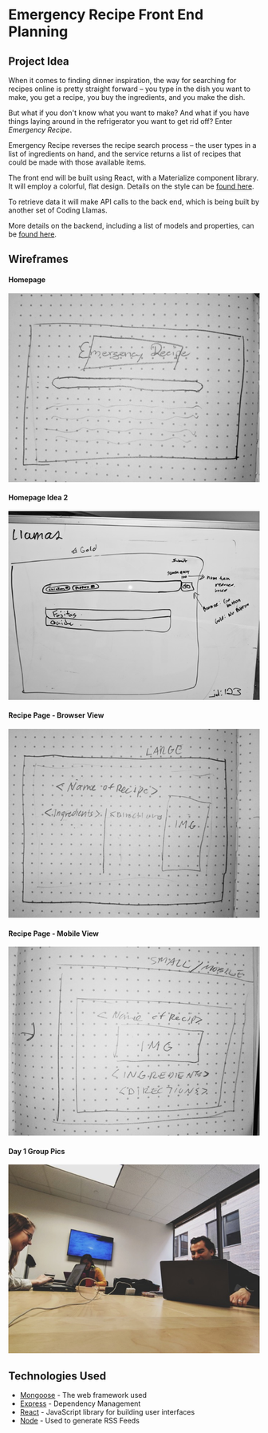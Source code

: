 # Emergency Recipe Front End Planning

## Project Idea

When it comes to finding dinner inspiration, the way for searching for recipes online is pretty straight forward – you type in the dish you want to make, you get a recipe, you buy the ingredients, and you make the dish.

But what if you don't know what you want to make? And what if you have things laying around in the refrigerator you want to get rid off? Enter _Emergency Recipe_.

Emergency Recipe reverses the recipe search process – the user types in a list of ingredients on hand, and the service returns a list of recipes that could be made with those available items.

The front end will be built using React, with a Materialize component library. It will employ a colorful, flat design. Details on the style can be [found here](https://github.com/pnblake/emergency-recipe-front/blob/master/planning/STYLES.md).

To retrieve data it will make API calls to the back end, which is being built by another set of Coding Llamas.

More details on the backend, including a list of models and properties, can be [found here](https://github.com/pnblake/emergency-recipe-back/tree/master/planning).

## Wireframes

#### Homepage
![Alt text](images/homepage.jpg "Homepage")

#### Homepage Idea 2
![Alt text](images/homepage_2.jpg "Homepage Draft 2")

#### Recipe Page - Browser View
![Alt text](images/recipe_page_desktop.jpg "Recipe Page - Browser View ")

#### Recipe Page - Mobile View
![Alt text](images/recipe_page_mobile.jpg "Recipe Page - Mobile View")

#### Day 1 Group Pics
![Alt text](images/team_pic_2.jpg "Recipe Page - Mobile View")

## Technologies Used

- [Mongoose](https://mongoosejs.com/) - The web framework used
- [Express](https://expressjs.com/) - Dependency Management
- [React](https://reactjs.org/) - JavaScript library for building user interfaces
- [Node](https://nodejs.org/en/) - Used to generate RSS Feeds
